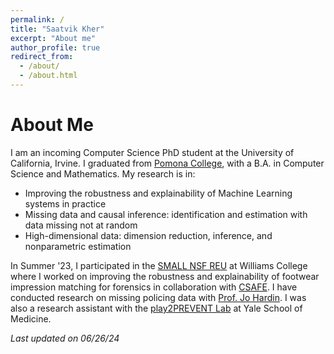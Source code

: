 ```yaml
---
permalink: /
title: "Saatvik Kher"
excerpt: "About me"
author_profile: true
redirect_from: 
  - /about/
  - /about.html
---
```


# About Me

I am an incoming Computer Science PhD student at the University of California, Irvine. I graduated from [Pomona College](https://www.pomona.edu/), with a B.A. in Computer Science and Mathematics. My research is in:
- Improving the robustness and explainability of Machine Learning systems in practice
- Missing data and causal inference: identification and estimation with data missing not at random
- High-dimensional data: dimension reduction, inference, and nonparametric estimation

In Summer '23, I participated in the [SMALL NSF REU](https://math.williams.edu/small/) at Williams College where I worked on improving the robustness and explainability of footwear impression matching for forensics in collaboration with [CSAFE](https://forensicstats.org/). I have conducted research on missing policing data with [Prof. Jo Hardin](https://hardin47.netlify.app/). I was also a research assistant with the [play2PREVENT Lab](https://www.play2prevent.org/) at Yale School of Medicine.

*Last updated on 06/26/24*
